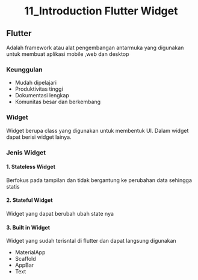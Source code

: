 <h1 align="center"> 
11_Introduction Flutter Widget
 </h1>

## Flutter
Adalah framework atau alat pengembangan antarmuka yang digunakan untuk membuat aplikasi mobile ,web dan desktop
### Keunggulan
- Mudah dipelajari
- Produktivitas tinggi
- Dokumentasi lengkap
- Komunitas besar dan berkembang
### Widget 
Widget berupa class yang digunakan untuk membentuk UI. Dalam widget dapat berisi widget lainya.

### Jenis Widget 
#### 1. Stateless Widget
Berfokus pada tampilan dan tidak bergantung ke perubahan data sehingga statis
#### 2. Stateful Widget
Widget yang dapat berubah ubah state nya 

#### 3. Built in Widget
Widget yang sudah terisntal di flutter dan dapat langsung digunakan
- MaterialApp
- Scaffold
- AppBar
- Text
